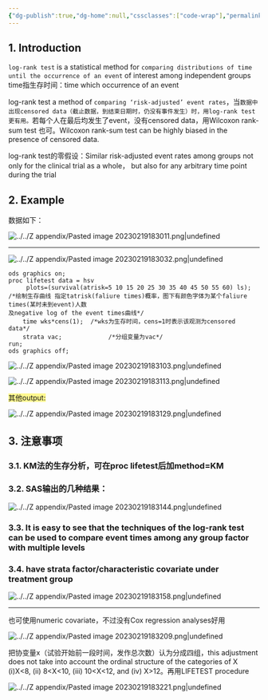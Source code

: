 ```yaml
---
{"dg-publish":true,"dg-home":null,"cssclasses":["code-wrap"],"permalink":"/03 STAT/书中的统计知识/第21章 The Log-Rank Test生存分析，不带协变量/","dgPassFrontmatter":true}
---
```


## 1. Introduction

`log-rank test` is a statistical method for `comparing distributions of time until the occurrence of an event` of interest among independent groups    
time指生存时间：time which occurrence of an event  

log-rank test a method of `comparing ‘risk-adjusted’ event rates`，当`数据中出现censored data（截止数据，到结束日期时，仍没有事件发生）时，用log-rank test更有用。`若每个人在最后均发生了event，没有censored data，用Wilcoxon rank-sum test 也可。Wilcoxon rank-sum test can be highly biased in the presence of censored data.

log-rank test的零假设：Similar risk-adjusted event rates among groups not only for the clinical trial as a whole， but also for any arbitrary time point during the trial

## 2. Example

数据如下：

![../../Z appendix/Pasted image 20230219183011.png|undefined](/img/user/Z%20appendix/Pasted%20image%2020230219183011.png)

---

![../../Z appendix/Pasted image 20230219183032.png|undefined](/img/user/Z%20appendix/Pasted%20image%2020230219183032.png)

```sas
ods graphics on;
proc lifetest data = hsv    
     plots=(survival(atrisk=5 10 15 20 25 30 35 40 45 50 55 60) ls); /*绘制生存曲线 指定tatrisk(faliure times)概率，图下有颜色字体为某个faliure times(某时未到event)人数
及negative log of the event times曲线*/
    time wks*cens(1);  /*wks为生存时间，cens=1时表示该观测为censored data*/
    strata vac;             /*分组变量为vac*/
run;
ods graphics off;
```

![../../Z appendix/Pasted image 20230219183103.png|undefined](/img/user/Z%20appendix/Pasted%20image%2020230219183103.png)  

![../../Z appendix/Pasted image 20230219183113.png|undefined](/img/user/Z%20appendix/Pasted%20image%2020230219183113.png)  

<span style="background:#fff88f">其他output:</span>

![../../Z appendix/Pasted image 20230219183129.png|undefined](/img/user/Z%20appendix/Pasted%20image%2020230219183129.png)

## 3. 注意事项

### 3.1. KM法的生存分析，可在proc lifetest后加method=KM
### 3.2. SAS输出的几种结果：

![../../Z appendix/Pasted image 20230219183144.png|undefined](/img/user/Z%20appendix/Pasted%20image%2020230219183144.png)

### 3.3. It is easy to see that the techniques of the log-rank test can be used to compare event times among any group factor with multiple levels

### 3.4. have strata factor/characteristic covariate under treatment group

![../../Z appendix/Pasted image 20230219183158.png|undefined](/img/user/Z%20appendix/Pasted%20image%2020230219183158.png)

---

也可使用numeric covariate，不过没有Cox regression analyses好用

![../../Z appendix/Pasted image 20230219183209.png|undefined](/img/user/Z%20appendix/Pasted%20image%2020230219183209.png)

把协变量x（试验开始前一段时间，发作总次数）认为分成四组，this adjustment does not take into account the ordinal structure of the categories of X
(i)X<8, (ii) 8<X<10, (iii) 10<X<12, and (iv) X>12。再用LIFETEST procedure 


![../../Z appendix/Pasted image 20230219183221.png|undefined](/img/user/Z%20appendix/Pasted%20image%2020230219183221.png)

